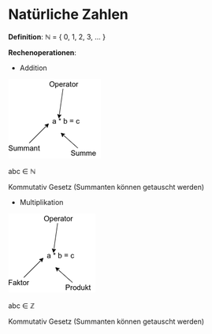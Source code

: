 # Natürliche Zahlen

**Definition**:
ℕ = { 0, 1, 2, 3, ... }

**Rechenoperationen**:

- Addition

![](addition.png)

abc ∈ ℕ

Kommutativ Gesetz (Summanten können getauscht werden)

- Multiplikation

![](multiplikation.png)

abc ∈ ℤ

Kommutativ Gesetz (Summanten können getauscht werden)